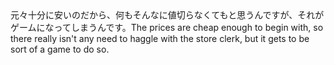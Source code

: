 <tr><td>元々十分に安いのだから、何もそんなに値切らなくてもと思うんですが、それがゲームになってしまうんです。<td><tr><tr><td>The prices are cheap enough to begin with, so there really isn't any need to haggle with the store clerk, but it gets to be sort of a game to do so.<td><tr></table>

